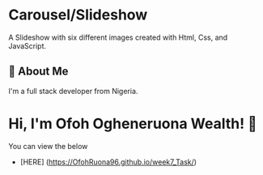 # Carousel/Slideshow
A Slideshow with six different images created with Html, Css, and JavaScript.
## 🚀 About Me
I'm a full stack developer from Nigeria.


# Hi, I'm Ofoh Ogheneruona Wealth! 👋
You can view the below

- [HERE] (https://OfohRuona96.github.io/week7_Task/)
